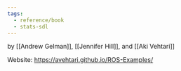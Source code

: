 ```yaml
---
tags:
  - reference/book
  - stats-sdl
---
```

by [[Andrew Gelman]], [[Jennifer Hill]], and [[Aki Vehtari]]

Website: https://avehtari.github.io/ROS-Examples/